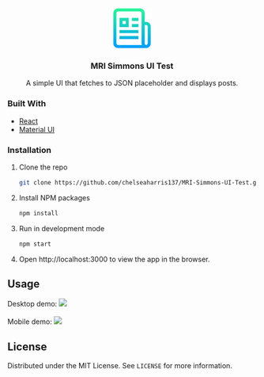 <!-- PROJECT LOGO -->
<br />
<p align="center">
    <img src="readme-images/readme-logo.png" alt="Logo" width="80" height="80">
  <h3 align="center">MRI Simmons UI Test</h3>
  <p align="center">
    A simple UI that fetches to JSON placeholder and displays posts.
  </p>
</p>


### Built With

* [React](https://reactjs.org/)
* [Material UI](https://material-ui.com/)

<!-- GETTING STARTED -->
### Installation

1. Clone the repo
   ```sh
   git clone https://github.com/chelseaharris137/MRI-Simmons-UI-Test.git
   ```
2. Install NPM packages
   ```sh
   npm install
   ```
3. Run in development mode
   ```sh
   npm start
   ```
4. Open http://localhost:3000 to view the app in the browser.



<!-- USAGE EXAMPLES -->
## Usage

Desktop demo:
<img src="readme-images/MRI-desktop-demo.gif">
<br/><br/>
Mobile demo:
<img src="readme-images/MRI-mobile-demo.gif">

<!-- LICENSE -->
## License

Distributed under the MIT License. See `LICENSE` for more information.



